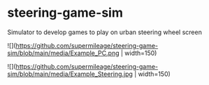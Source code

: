 # steering-game-sim
Simulator to develop games to play on urban steering wheel screen

![](https://github.com/supermileage/steering-game-sim/blob/main/media/Example_PC.png | width=150) 

![](https://github.com/supermileage/steering-game-sim/blob/main/media/Example_Steering.jpg | width=150)
